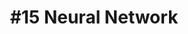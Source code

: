 ---
layout: page-layout-content-style
title:  "#15 Neural Network"
category: "Machine Learning(Supervised)"
---